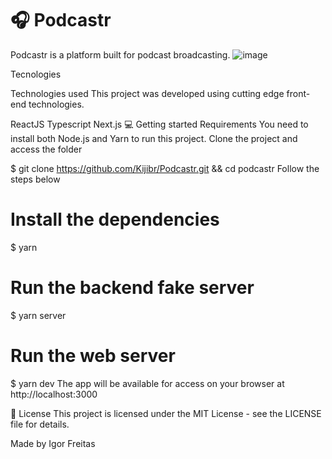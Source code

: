 # 🎧 Podcastr

Podcastr is a platform built for podcast broadcasting.
![image](https://user-images.githubusercontent.com/69826917/115975834-a6355300-a53e-11eb-9ce8-0fd635e0f77a.png)


Tecnologies

Technologies used
This project was developed using cutting edge front-end technologies.

ReactJS
Typescript
Next.js
💻 Getting started
Requirements
You need to install both Node.js and Yarn to run this project.
Clone the project and access the folder

$ git clone https://github.com/Kijibr/Podcastr.git && cd podcastr
Follow the steps below

# Install the dependencies
$ yarn

# Run the backend fake server
$ yarn server

# Run the web server
$ yarn dev
The app will be available for access on your browser at http://localhost:3000

📝 License
This project is licensed under the MIT License - see the LICENSE file for details.

Made by Igor Freitas
